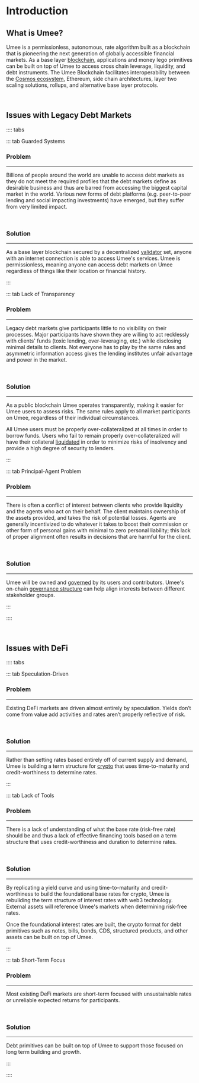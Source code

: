# Introduction

## What is Umee?

Umee is a permissionless, autonomous, rate algorithm built as a blockchain that is pioneering the next generation of globally accessible financial markets. As a base layer [blockchain](/learn-the-basics/blockchain-basics/what-is-blockchain), applications and money lego primitives can be built on top of Umee to access cross chain leverage, liquidity, and debt instruments. The Umee Blockchain facilitates interoperability between the [Cosmos ecosystem](/learn-the-basics/cosmos-basics/what-is-cosmos), Ethereum, side chain architectures, layer two scaling solutions, rollups, and alternative base layer protocols.

<br>

## Issues with Legacy Debt Markets

:::: tabs

::: tab Guarded Systems

### Problem

****

Billions of people around the world are unable to access debt markets as they do not meet the required profiles that the debt markets define as desirable business and thus are barred from accessing the biggest capital market in the world. Various new forms of debt platforms (e.g. peer-to-peer lending and social impacting investments) have emerged, but they suffer from very limited impact.

<br>

### Solution

****

As a base layer blockchain secured by a decentralized [validator](/learn-the-basics/staking-basics/what-is-validator) set, anyone with an internet connection is able to access Umee's services. Umee is permissionless, meaning anyone can access debt markets on Umee regardless of things like their location or financial history.

:::

::: tab Lack of Transparency

### Problem

****

Legacy debt markets give participants little to no visibility on their processes. Major participants have shown they are willing to act recklessly with clients' funds (toxic lending, over-leveraging, etc.) while disclosing minimal details to clients. Not everyone has to play by the same rules and asymmetric information access gives the lending institutes unfair advantage and power in the market.

<br>

### Solution

****

As a public blockchain Umee operates transparently, making it easier for Umee users to assess risks.  The same rules apply to all market participants on Umee, regardless of their individual circumstances. 

All Umee users must be properly over-collateralized at all times in order to borrow funds. Users who fail to remain properly over-collateralized will have their collateral [liquidated](/learn-the-basics/umee-basics/common-terms.html#liquidation) in order to minimize risks of insolvency and provide a high degree of security to lenders.

:::

::: tab Principal-Agent Problem

### Problem

****

There is often a conflict of interest between clients who provide liquidity and the agents who act on their behalf. The client maintains ownership of the assets provided, and takes the risk of potential losses. Agents are generally incentivized to do whatever it takes to boost their commission or other form of personal gains with minimal to zero personal liability; this lack of proper alignment often results in decisions that are harmful for the client.

<br>

### Solution

****

Umee will be owned and [governed](/governance) by its users and contributors. Umee's on-chain [governance structure](/governance/governance-overview) can help align interests between different stakeholder groups.

:::

::::

<br>

## Issues with DeFi

:::: tabs

::: tab Speculation-Driven

### Problem

****

Existing DeFi markets are driven almost entirely by speculation. Yields don’t come from value add activities and rates aren’t properly reflective of risk. 

<br>

### Solution

****

Rather than setting rates based entirely off of current supply and demand, Umee is building a term structure for [crypto](/learn-the-basics/crypto-basics/what-is-crypto) that uses time-to-maturity and credit-worthiness to determine rates.

:::

::: tab Lack of Tools

### Problem

****

There is a lack of understanding of what the base rate (risk-free rate) should be and thus a lack of effective financing tools based on a term structure that uses credit-worthiness and duration to determine rates.

<br>

### Solution

****

By replicating a yield curve and using time-to-maturity and credit-worthiness to build the foundational base rates for crypto, Umee is rebuilding the term structure of interest rates with web3 technology. External assets will reference Umee's markets when determining risk-free rates.

Once the foundational interest rates are built, the crypto format for debt primitives such as notes, bills, bonds, CDS, structured products, and other assets can be built on top of Umee.

:::

::: tab Short-Term Focus

### Problem

****

Most existing DeFi markets are short-term focused with unsustainable rates or unreliable expected returns for participants.

<br>

### Solution

****

Debt primitives can be built on top of Umee to support those focused on long term building and growth.

:::

::::